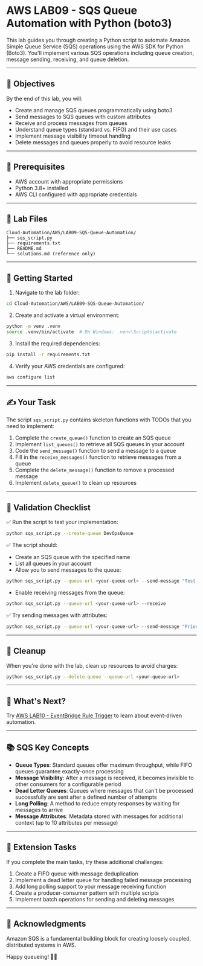 # AWS LAB09 - SQS Queue Automation with Python (boto3)

This lab guides you through creating a Python script to automate Amazon Simple Queue Service (SQS) operations using the AWS SDK for Python (Boto3). You'll implement various SQS operations including queue creation, message sending, receiving, and queue deletion.

---

## 🎯 Objectives

By the end of this lab, you will:
- Create and manage SQS queues programmatically using boto3
- Send messages to SQS queues with custom attributes
- Receive and process messages from queues
- Understand queue types (standard vs. FIFO) and their use cases
- Implement message visibility timeout handling
- Delete messages and queues properly to avoid resource leaks

---

## 🧰 Prerequisites

- AWS account with appropriate permissions
- Python 3.8+ installed
- AWS CLI configured with appropriate credentials

---

## 📁 Lab Files

```
Cloud-Automation/AWS/LAB09-SQS-Queue-Automation/
├── sqs_script.py
├── requirements.txt
├── README.md
└── solutions.md (reference only)
```

---

## 🚀 Getting Started

1. Navigate to the lab folder:
```bash
cd Cloud-Automation/AWS/LAB09-SQS-Queue-Automation/
```

2. Create and activate a virtual environment:
```bash
python -m venv .venv
source .venv/bin/activate  # On Windows: .venv\Scripts\activate
```

3. Install the required dependencies:
```bash
pip install -r requirements.txt
```

4. Verify your AWS credentials are configured:
```bash
aws configure list
```

---

## ✍️ Your Task

The script `sqs_script.py` contains skeleton functions with TODOs that you need to implement:

1. Complete the `create_queue()` function to create an SQS queue
2. Implement `list_queues()` to retrieve all SQS queues in your account
3. Code the `send_message()` function to send a message to a queue
4. Fill in the `receive_messages()` function to retrieve messages from a queue
5. Complete the `delete_message()` function to remove a processed message
6. Implement `delete_queue()` to clean up resources

---

## 🧪 Validation Checklist

✅ Run the script to test your implementation:
```bash
python sqs_script.py --create-queue DevOpsQueue
```

✅ The script should:
- Create an SQS queue with the specified name
- List all queues in your account
- Allow you to send messages to the queue:
```bash
python sqs_script.py --queue-url <your-queue-url> --send-message "Test message"
```
- Enable receiving messages from the queue:
```bash
python sqs_script.py --queue-url <your-queue-url> --receive
```

✅ Try sending messages with attributes:
```bash
python sqs_script.py --queue-url <your-queue-url> --send-message "Priority message" --attributes '{"Priority":{"DataType":"String","StringValue":"High"}}'
```

---

## 🧹 Cleanup

When you're done with the lab, clean up resources to avoid charges:
```bash
python sqs_script.py --delete-queue --queue-url <your-queue-url>
```

---

## 💬 What's Next?

Try [AWS LAB10 - EventBridge Rule Trigger](../LAB10-EventBridge-Rule-Trigger/) to learn about event-driven automation.

---

## 📚 SQS Key Concepts

- **Queue Types**: Standard queues offer maximum throughput, while FIFO queues guarantee exactly-once processing
- **Message Visibility**: After a message is received, it becomes invisible to other consumers for a configurable period
- **Dead Letter Queues**: Queues where messages that can't be processed successfully are sent after a defined number of attempts
- **Long Polling**: A method to reduce empty responses by waiting for messages to arrive
- **Message Attributes**: Metadata stored with messages for additional context (up to 10 attributes per message)

---

## 🚀 Extension Tasks

If you complete the main tasks, try these additional challenges:
1. Create a FIFO queue with message deduplication
2. Implement a dead letter queue for handling failed message processing
3. Add long polling support to your message receiving function
4. Create a producer-consumer pattern with multiple scripts
5. Implement batch operations for sending and deleting messages

---

## 🙏 Acknowledgments

Amazon SQS is a fundamental building block for creating loosely coupled, distributed systems in AWS.

Happy queueing! 📩🐍